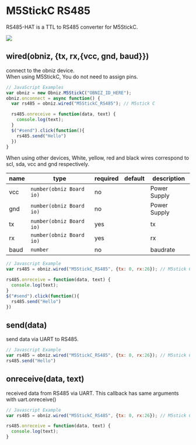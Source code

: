 # M5StickC RS485
RS485-HAT is a TTL to RS485 converter for M5StickC.

![](image.jpg)

## wired(obniz, {tx, rx,{vcc, gnd, baud}})

connect to the obniz device.  
When using M5StickC, You do not need to assign pins. 

```javascript
// JavaScript Examples
var obniz = new Obniz.M5StickC("OBNIZ_ID_HERE");
obniz.onconnect = async function() {
  var rs485 = obniz.wired("M5StickC_RS485"); // M5stick C

  rs485.onreceive = function(data, text) {
    console.log(text);
  }
  $("#send").click(function(){
    rs485.send("Hello")
  })
}
```

When using other devices, White, yellow, red and black wires correspond to scl, sda, vcc and gnd respectively.  

| name | type                     | required | default | description  |
|------|--------------------------|----------|---------|--------------|
| vcc  | `number(obniz Board io)` | no       | &nbsp;  | Power Supply |
| gnd  | `number(obniz Board io)` | no       | &nbsp;  | Power Supply |
| tx   | `number(obniz Board io)` | yes      | &nbsp;  | tx           |
| rx   | `number(obniz Board io)` | yes      | &nbsp;  | rx           |
| baud | `number`                 | no       | &nbsp;  | baudrate     |

```javascript
// Javascript Example
var rs485 = obniz.wired("M5StickC_RS485", {tx: 0, rx:26}); // M5stick C

rs485.onreceive = function(data, text) {
  console.log(text);
}
$("#send").click(function(){
  rs485.send("Hello")
})
```

## send(data)
send data via UART to RS485.
```javascript
// Javascript Example
var rs485 = obniz.wired("M5StickC_RS485", {tx: 0, rx:26}); // M5stick C
rs485.send("Hello")
```

## onreceive(data, text)
received data from RS485 via UART. This callback has same arguments with uart.onreceive()
```javascript
// Javascript Example
var rs485 = obniz.wired("M5StickC_RS485", {tx: 0, rx:26}); // M5stick C

rs485.onreceive = function(data, text) {
  console.log(text);
}
```
